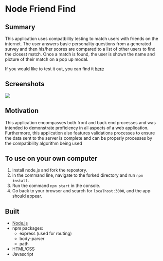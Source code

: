 # Node Friend Find

## Summary

This application uses compatbility testing to match users with friends on the internet. The user answers basic personality questions from a generated survey and then his/her scores are compared to a list of other users to find the closest match. Once a match is found, the user is shown the name and picture of their match on a pop up modal. 

If you would like to test it out, you can find it [here](https://shrouded-plateau-39057.herokuapp.com/)

## Screenshots
![](./images/friendFinder.gif)

## Motivation
This application encompasses both front and back end processes and was intended to demonstrate proficiency in all aspects of a web application. Furthermore, this application also features validations processes to ensure the data sent to the server is complete and can be properly processes by the compatibility algorithm being used


## To use on your own computer

1. Install node.js and fork the repostory. 
2. in the command line, navigate to the forked directory and run `npm install`. 
3. Run the command `npm start` in the console. 
4. Go back to your browser and search for `localhost:3000`, and the app should appear. 

## Built

* [Node.js](https://nodejs.org/en/download/) 
* npm packages:
	- express (used for routing)
	- body-parser
	- path
* HTML/CSS
* Javascript   

 
